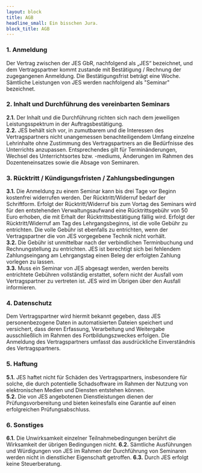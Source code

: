 ```yaml
---
layout: block
title: AGB
headline_small: Ein bisschen Jura.
block_title: AGB
---
```


### 1. Anmeldung

Der Vertrag zwischen der JES GbR, nachfolgend als „JES“ bezeichnet, und dem Vertragspartner kommt zustande mit Bestätigung / Rechnung der
zugegangenen Anmeldung. Die Bestätigungsfrist beträgt eine Woche. Sämtliche Leistungen von JES werden nachfolgend als "Seminar" bezeichnet.

### 2. Inhalt und Durchführung des vereinbarten Seminars

**2.1.** Der Inhalt und die Durchführung richten sich nach dem jeweiligen Leistungsspektrum in der Auftragsbestätigung.<br>
**2.2.** JES behält sich vor, in zumutbarem und die Interessen des Vertragspartners nicht unangemessen benachteiligendem Umfang einzelne Lehrinhalte ohne Zustimmung des Vertragspartners an die Bedürfnisse des Unterrichts anzupassen. Entsprechendes gilt für Terminänderungen, Wechsel des Unterrichtsortes bzw. -mediums, Änderungen im Rahmen des Dozenteneinsatzes sowie die Absage von Seminaren.

### 3. Rücktritt / Kündigungsfristen / Zahlungsbedingungen

**3.1.** Die Anmeldung zu einem Seminar kann bis drei Tage vor Beginn kostenfrei widerrufen werden. Der Rücktritt/Widerruf bedarf der Schriftform. Erfolgt der Rücktritt/Widerruf bis zum Vortag des Seminars wird für den entstehenden Verwaltungsaufwand eine Rücktrittsgebühr von 50 Euro erhoben, die mit Erhalt der Rücktrittsbestätigung fällig wird. Erfolgt der Rücktritt/Widerruf am Tag des Lehrgangsbeginns, ist die volle Gebühr zu entrichten. Die volle Gebühr ist ebenfalls zu entrichten, wenn der Vertragspartner die von JES vorgegebene Technik nicht vorhält.<br>
**3.2.** Die Gebühr ist unmittelbar nach der verbindlichen Terminbuchung und Rechnungstellung zu entrichten. JES ist berechtigt sich bei fehlendem Zahlungseingang am Lehrgangstag einen Beleg der erfolgten Zahlung vorlegen zu lassen.<br>
**3.3.** Muss ein Seminar von JES abgesagt werden, werden bereits entrichtete Gebühren vollständig erstattet, sofern nicht der Ausfall vom Vertragspartner zu vertreten ist. JES wird im Übrigen über den Ausfall informieren.

### 4. Datenschutz

Dem Vertragspartner wird hiermit bekannt gegeben, dass JES personenbezogene Daten in automatisierten Dateien speichert und versichert, dass deren Erfassung, Verarbeitung und Weitergabe ausschließlich im Rahmen des Fortbildungszweckes erfolgen. Die Anmeldung des Vertragspartners umfasst das ausdrückliche Einverständnis des Vertragspartners.

### 5. Haftung

**5.1.** JES haftet nicht für Schäden des Vertragspartners, insbesondere für solche, die durch potentielle Schadsoftware im Rahmen der Nutzung von elektronischen Medien und Diensten entstehen können.<br>
**5.2.** Die von JES angebotenen Dienstleistungen dienen der Prüfungsvorbereitung und bieten keinesfalls eine Garantie auf einen erfolgreichen Prüfungsabschluss.

### 6. Sonstiges

**6.1.** Die Unwirksamkeit einzelner Teilnahmebedingungen berührt die Wirksamkeit der übrigen Bedingungen nicht.
**6.2.** Sämtliche Ausführungen und Würdigungen von JES im Rahmen der Durchführung von Seminaren werden nicht in dienstlicher Eigenschaft getroffen.
**6.3.** Durch JES erfolgt keine Steuerberatung.